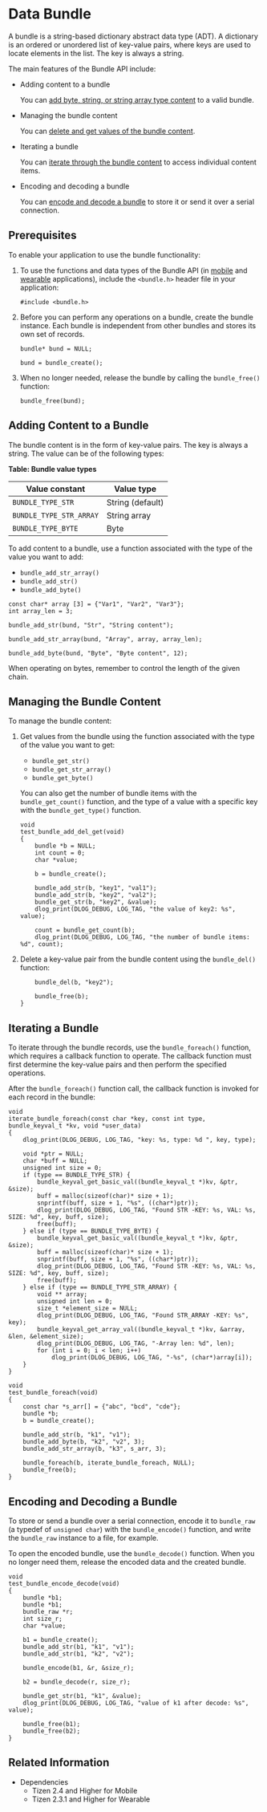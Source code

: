 # Data Bundle


A bundle is a string-based dictionary abstract data type (ADT). A dictionary is an ordered or unordered list of key-value pairs, where keys are used to locate elements in the list. The key is always a string.

The main features of the Bundle API include:

- Adding content to a bundle

  You can [add byte, string, or string array type content](#add) to a valid bundle.

- Managing the bundle content

  You can [delete and get values of the bundle content](#manage).

- Iterating a bundle

  You can [iterate through the bundle content](#iterate) to access individual content items.

- Encoding and decoding a bundle

  You can [encode and decode a bundle](#encode) to store it or send it over a serial connection.

## Prerequisites

To enable your application to use the bundle functionality:

1. To use the functions and data types of the Bundle API (in [mobile](../../api/mobile/latest/group__CORE__LIB__BUNDLE__MODULE.html) and [wearable](../../api/wearable/latest/group__CORE__LIB__BUNDLE__MODULE.html) applications), include the `<bundle.h>` header file in your application:

   ```
   #include <bundle.h>
   ```

2. Before you can perform any operations on a bundle, create the bundle instance. Each bundle is independent from other bundles and stores its own set of records.

   ```
   bundle* bund = NULL;

   bund = bundle_create();
   ```

3. When no longer needed, release the bundle by calling the `bundle_free()` function:

   ```
   bundle_free(bund);
   ```

<a name="add"></a>
## Adding Content to a Bundle

The bundle content is in the form of key-value pairs. The key is always a string. The value can be of the following types:

**Table: Bundle value types**

| Value constant          | Value type       |
|-------------------------|------------------|
| `BUNDLE_TYPE_STR`       | String (default) |
| `BUNDLE_TYPE_STR_ARRAY` | String array     |
| `BUNDLE_TYPE_BYTE`      | Byte             |

To add content to a bundle, use a function associated with the type of the value you want to add:

- `bundle_add_str_array()`
- `bundle_add_str()`
- `bundle_add_byte()`

```
const char* array [3] = {"Var1", "Var2", "Var3"};
int array_len = 3;

bundle_add_str(bund, "Str", "String content");

bundle_add_str_array(bund, "Array", array, array_len);

bundle_add_byte(bund, "Byte", "Byte content", 12);
```

When operating on bytes, remember to control the length of the given chain.

<a name="manage"></a>
## Managing the Bundle Content

To manage the bundle content:

1. Get values from the bundle using the function associated with the type of the value you want to get:

   - `bundle_get_str()`
   - `bundle_get_str_array()`
   - `bundle_get_byte()`

   You can also get the number of bundle items with the `bundle_get_count()` function, and the type of a value with a specific key with the `bundle_get_type()` function.

   ```
   void
   test_bundle_add_del_get(void)
   {
       bundle *b = NULL;
       int count = 0;
       char *value;

       b = bundle_create();

       bundle_add_str(b, "key1", "val1");
       bundle_add_str(b, "key2", "val2");
       bundle_get_str(b, "key2", &value);
       dlog_print(DLOG_DEBUG, LOG_TAG, "the value of key2: %s", value);

       count = bundle_get_count(b);
       dlog_print(DLOG_DEBUG, LOG_TAG, "the number of bundle items: %d", count);
   ```

2. Delete a key-value pair from the bundle content using the `bundle_del()` function:
   ```
       bundle_del(b, "key2");

       bundle_free(b);
   }
   ```

<a name="iterate"></a>
## Iterating a Bundle

To iterate through the bundle records, use the `bundle_foreach()` function, which requires a callback function to operate. The callback function must first determine the key-value pairs and then perform the specified operations.

After the `bundle_foreach()` function call, the callback function is invoked for each record in the bundle:

```
void
iterate_bundle_foreach(const char *key, const int type, bundle_keyval_t *kv, void *user_data)
{
    dlog_print(DLOG_DEBUG, LOG_TAG, "key: %s, type: %d ", key, type);

    void *ptr = NULL;
    char *buff = NULL;
    unsigned int size = 0;
    if (type == BUNDLE_TYPE_STR) {
        bundle_keyval_get_basic_val((bundle_keyval_t *)kv, &ptr, &size);
        buff = malloc(sizeof(char)* size + 1);
        snprintf(buff, size + 1, "%s", ((char*)ptr));
        dlog_print(DLOG_DEBUG, LOG_TAG, "Found STR -KEY: %s, VAL: %s, SIZE: %d", key, buff, size);
        free(buff);
    } else if (type == BUNDLE_TYPE_BYTE) {
        bundle_keyval_get_basic_val((bundle_keyval_t *)kv, &ptr, &size);
        buff = malloc(sizeof(char)* size + 1);
        snprintf(buff, size + 1, "%s", ((char*)ptr));
        dlog_print(DLOG_DEBUG, LOG_TAG, "Found STR -KEY: %s, VAL: %s, SIZE: %d", key, buff, size);
        free(buff);
    } else if (type == BUNDLE_TYPE_STR_ARRAY) {
        void ** array;
        unsigned int len = 0;
        size_t *element_size = NULL;
        dlog_print(DLOG_DEBUG, LOG_TAG, "Found STR_ARRAY -KEY: %s", key);
        bundle_keyval_get_array_val((bundle_keyval_t *)kv, &array, &len, &element_size);
        dlog_print(DLOG_DEBUG, LOG_TAG, "-Array len: %d", len);
        for (int i = 0; i < len; i++)
            dlog_print(DLOG_DEBUG, LOG_TAG, "-%s", (char*)array[i]);
    }
}

void
test_bundle_foreach(void)
{
    const char *s_arr[] = {"abc", "bcd", "cde"};
    bundle *b;
    b = bundle_create();

    bundle_add_str(b, "k1", "v1");
    bundle_add_byte(b, "k2", "v2", 3);
    bundle_add_str_array(b, "k3", s_arr, 3);

    bundle_foreach(b, iterate_bundle_foreach, NULL);
    bundle_free(b);
}
```

<a name="encode"></a>
## Encoding and Decoding a Bundle

To store or send a bundle over a serial connection, encode it to `bundle_raw` (a typedef of `unsigned char`) with the `bundle_encode()` function, and write the `bundle_raw` instance to a file, for example.

To open the encoded bundle, use the `bundle_decode()` function. When you no longer need them, release the encoded data and the created bundle.

```
void
test_bundle_encode_decode(void)
{
    bundle *b1;
    bundle *b1;
    bundle_raw *r;
    int size_r;
    char *value;

    b1 = bundle_create();
    bundle_add_str(b1, "k1", "v1");
    bundle_add_str(b1, "k2", "v2");

    bundle_encode(b1, &r, &size_r);

    b2 = bundle_decode(r, size_r);

    bundle_get_str(b1, "k1", &value);
    dlog_print(DLOG_DEBUG, LOG_TAG, "value of k1 after decode: %s", value);

    bundle_free(b1);
    bundle_free(b2);
}
```

## Related Information
- Dependencies
  - Tizen 2.4 and Higher for Mobile
  - Tizen 2.3.1 and Higher for Wearable
